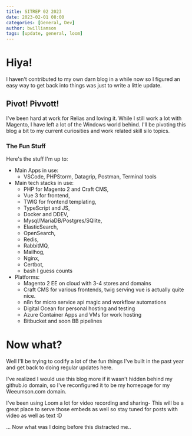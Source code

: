 ```yaml
---
title: SITREP 02 2023
date: 2023-02-01 08:00
categories: [General, Dev]
author: bwilliamson
tags: [update, general, loom]
---
```


# Hiya!

I haven't contributed to my own darn blog in a while now so I figured an easy way to get back into things was just to write a little update.

## Pivot! Pivvott!

I've been hard at work for Relias and loving it. While I still work a lot with Magento, I have left a lot of the Windows world behind. I'll be pivoting this blog a bit to my current curiosities and work related skill silo topics.

### The Fun Stuff

Here's the stuff I'm up to:
- Main Apps in use:
  - VSCode, PHPStorm, Datagrip, Postman, Terminal tools
- Main tech stacks in use:
  - PHP for Magento 2 and Craft CMS,
  - Vue 3 for frontend,
  - TWIG for frontend templating,
  - TypeScript and JS,
  - Docker and DDEV,
  - Mysql/MariaDB/Postgres/SQlite,
  - ElasticSearch,
  - OpenSearch,
  - Redis,
  - RabbitMQ,
  - Mailhog,
  - Nginx,
  - Certbot,
  - bash I guess counts
- Platforms:
  - Magento 2 EE on cloud with 3-4 stores and domains
  - Craft CMS for various frontends, twig serving vue is actually quite nice.
  - n8n for micro service api magic and workflow automations
  - Digital Ocean for personal hosting and testing
  - Azure Container Apps and VMs for work hosting
  - Bitbucket and soon BB pipelines

# Now what?

Well I'll be trying to codify a lot of the fun things I've built in the past year and get back to doing regular updates here.

I've realized I would use this blog more if it wasn't hidden behind my github.io domain, so I've reconfigured it to be my homepage for my Weeumson.com domain.

I've been using Loom a lot for video recording and sharing- This will be a great place to serve those embeds as well so stay tuned for posts with video as well as text :D

... Now what was I doing before this distracted me..
